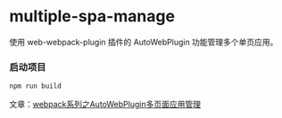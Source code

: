 # multiple-spa-manage
使用 web-webpack-plugin 插件的 AutoWebPlugin 功能管理多个单页应用。


### 启动项目

```bash
npm run build
```


文章：[webpack系列之AutoWebPlugin多页面应用管理](https://www.yuque.com/moozi/umgbyh/slsggb)